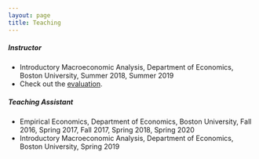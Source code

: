 ```yaml
---
layout: page
title: Teaching
---
```


##### Instructor

- Introductory Macroeconomic Analysis, Department of Economics, Boston University, Summer 2018, Summer 2019
- Check out the [evaluation](/archive/dongweixu_cv.pdf).

##### Teaching Assistant

- Empirical Economics, Department of Economics, Boston University, Fall 2016, Spring 2017, Fall 2017, Spring 2018, Spring 2020
- Introductory Macroeconomic Analysis, Department of Economics, Boston University, Spring 2019
